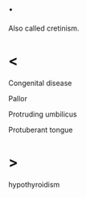 # .

Also called cretinism.

# <

Congenital disease

Pallor

Protruding umbilicus

Protuberant tongue

# >

hypothyroidism
